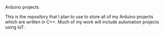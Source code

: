 Arduino projects

This is the repository that I plan to use to store all of my Arduino projects which are written in C++. Much of my work will include automation projects using IoT.
